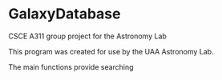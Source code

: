 # GalaxyDatabase
CSCE A311 group project for the Astronomy Lab

This program was created for use by the UAA Astronomy Lab.

The main functions provide searching 
